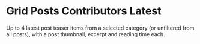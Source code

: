 # Grid Posts Contributors Latest

Up to 4 latest post teaser items from a selected category (or unfiltered from all posts), with a post thumbnail, excerpt and reading time each.
